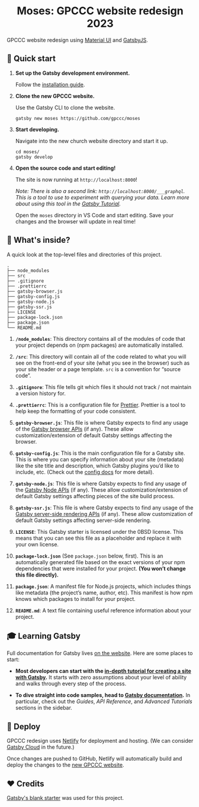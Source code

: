 <h1 align="center">
  Moses: GPCCC website redesign 2023
</h1>

GPCCC website redesign using [Material UI](https://mui.com/) and [GatsbyJS](https://www.gatsbyjs.com).

## 🚀 Quick start

1.  **Set up the Gatsby development environment.**

    Follow the [installation guide](https://www.gatsbyjs.com/docs/tutorial/getting-started/part-0/#installation-guide).

1.  **Clone the new GPCCC website.**

    Use the Gatsby CLI to clone the website.

    ```shell
    gatsby new moses https://github.com/gpccc/moses
    ```

1.  **Start developing.**

    Navigate into the new church website directory and start it up.

    ```shell
    cd moses/
    gatsby develop
    ```

1.  **Open the source code and start editing!**

    The site is now running at `http://localhost:8000`!

    _Note: There is also a second link: _`http://localhost:8000/___graphql`_. This is a tool to use to experiment with querying your data. Learn more about using this tool in the [Gatsby Tutorial](https://www.gatsbyjs.com/docs/tutorial/part-4/#use-graphiql-to-explore-the-data-layer-and-write-graphql-queries)._

    Open the `moses` directory in VS Code and start editing. Save your changes and the browser will update in real time!

## 🧐 What's inside?

A quick look at the top-level files and directories of this project.

    .
    ├── node_modules
    ├── src
    ├── .gitignore
    ├── .prettierrc
    ├── gatsby-browser.js
    ├── gatsby-config.js
    ├── gatsby-node.js
    ├── gatsby-ssr.js
    ├── LICENSE
    ├── package-lock.json
    ├── package.json
    └── README.md

1.  **`/node_modules`**: This directory contains all of the modules of code that your project depends on (npm packages) are automatically installed.

2.  **`/src`**: This directory will contain all of the code related to what you will see on the front-end of your site (what you see in the browser) such as your site header or a page template. `src` is a convention for “source code”.

3.  **`.gitignore`**: This file tells git which files it should not track / not maintain a version history for.

4.  **`.prettierrc`**: This is a configuration file for [Prettier](https://prettier.io/). Prettier is a tool to help keep the formatting of your code consistent.

5.  **`gatsby-browser.js`**: This file is where Gatsby expects to find any usage of the [Gatsby browser APIs](https://www.gatsbyjs.com/docs/reference/config-files/gatsby-browser/) (if any). These allow customization/extension of default Gatsby settings affecting the browser.

6.  **`gatsby-config.js`**: This is the main configuration file for a Gatsby site. This is where you can specify information about your site (metadata) like the site title and description, which Gatsby plugins you’d like to include, etc. (Check out the [config docs](https://www.gatsbyjs.com/docs/reference/config-files/gatsby-config/) for more detail).

7.  **`gatsby-node.js`**: This file is where Gatsby expects to find any usage of the [Gatsby Node APIs](https://www.gatsbyjs.com/docs/reference/config-files/gatsby-node/) (if any). These allow customization/extension of default Gatsby settings affecting pieces of the site build process.

8.  **`gatsby-ssr.js`**: This file is where Gatsby expects to find any usage of the [Gatsby server-side rendering APIs](https://www.gatsbyjs.com/docs/reference/config-files/gatsby-ssr/) (if any). These allow customization of default Gatsby settings affecting server-side rendering.

9.  **`LICENSE`**: This Gatsby starter is licensed under the 0BSD license. This means that you can see this file as a placeholder and replace it with your own license.

10. **`package-lock.json`** (See `package.json` below, first). This is an automatically generated file based on the exact versions of your npm dependencies that were installed for your project. **(You won’t change this file directly).**

11. **`package.json`**: A manifest file for Node.js projects, which includes things like metadata (the project’s name, author, etc). This manifest is how npm knows which packages to install for your project.

12. **`README.md`**: A text file containing useful reference information about your project.

## 🎓 Learning Gatsby

Full documentation for Gatsby lives [on the website](https://www.gatsbyjs.com/). Here are some places to start:

- **Most developers can start with the [in-depth tutorial for creating a site with Gatsby](https://www.gatsbyjs.com/tutorial/).** It starts with zero assumptions about your level of ability and walks through every step of the process.

- **To dive straight into code samples, head to [Gatsby documentation](https://www.gatsbyjs.com/docs/).** In particular, check out the _Guides_, _API Reference_, and _Advanced Tutorials_ sections in the sidebar.

## 💫 Deploy

GPCCC redesign uses [Netlify](https://www.netlify.com/) for deployment and hosting. (We can consider [Gatsby Cloud](https://www.gatsbyjs.com/products/cloud/) in the future.)

Once changes are pushed to GitHub, Netlify will automatically build and deploy the changes to the [new GPCCC website](https://gpccc.netlify.app).

## :heart: Credits

[Gatsby's blank starter](https://github.com/gatsbyjs/gatsby-starter-hello-world) was used for this project.
